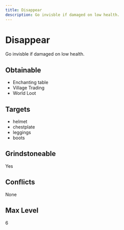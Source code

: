 ```yaml
---
title: Disappear
description: Go invisble if damaged on low health.
---
```

# Disappear
Go invisble if damaged on low health.
## Obtainable
- Enchanting table
- Village Trading
- World Loot
## Targets
- helmet
 - chestplate
 - leggings
 - boots
## Grindstoneable
Yes
## Conflicts
None
## Max Level
6
